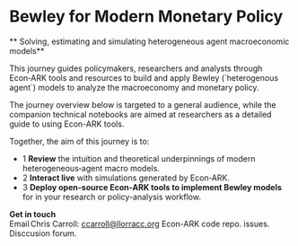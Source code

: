 # Bewley for Modern Monetary Policy

** Solving, estimating and simulating heterogeneous agent macroeconomic models**

<p>This journey guides policymakers, researchers and analysts through Econ‑ARK tools and resources to build and apply Bewley (`heterogenous agent`) models to analyze the macroeconomy and monetary policy.</p>

<p class="mt-4">The journey overview below is targeted to a general audience, while the companion technical notebooks are aimed at researchers as a detailed guide to using Econ-ARK tools.</p>

<div class="mt-6">
    <p class="mb-4">Together, the aim of this journey is to:</p>
    <ul class="space-y-3 list-none">
        <li class="flex items-start">
            <span class="flex-shrink-0 h-6 w-6 flex items-center justify-center rounded-full bg-sky-100 text-sky-800 font-bold text-sm mr-3">1</span>
            <span><strong>Review</strong> the intuition and theoretical underpinnings of modern heterogeneous‑agent macro models.</span>
        </li>
        <li class="flex items-start">
            <span class="flex-shrink-0 h-6 w-6 flex items-center justify-center rounded-full bg-sky-100 text-sky-800 font-bold text-sm mr-3">2</span>
            <span><strong>Interact live</strong> with simulations generated by Econ‑ARK.</span>
        </li>
        <li class="flex items-start">
            <span class="flex-shrink-0 h-6 w-6 flex items-center justify-center rounded-full bg-sky-100 text-sky-800 font-bold text-sm mr-3">3</span>
            <span><strong>Deploy open-source  Econ‑ARK tools to implement Bewley models</strong> for in your research or policy-analysis workflow.</span>
        </li>
    </ul>
</div>

<div class="mt-8 p-4 bg-gray-50 border-l-4 border-gray-400">
  <p class="text-gray-800">
    <strong>Get in touch</strong><br>
    Email Chris Carroll: <a href="mailto:ccarroll@llorracc.org" class="text-blue-600 hover:underline">ccarroll@llorracc.org</a>
    Econ-ARK code repo. issues. 
    Disccusion forum. 
  </p>
</div>





